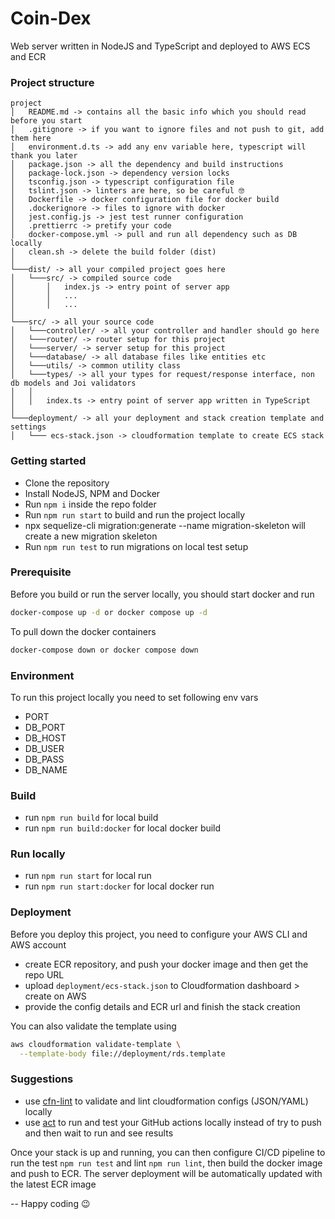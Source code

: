 # Coin-Dex
Web server written in NodeJS and TypeScript and deployed to AWS ECS and ECR

### Project structure
```
project
│   README.md -> contains all the basic info which you should read before you start
│   .gitignore -> if you want to ignore files and not push to git, add them here
│   environment.d.ts -> add any env variable here, typescript will thank you later
│   package.json -> all the dependency and build instructions
│   package-lock.json -> dependency version locks   
│   tsconfig.json -> typescript configuration file
│   tslint.json -> linters are here, so be careful 🤓
│   Dockerfile -> docker configuration file for docker build
│   .dockerignore -> files to ignore with docker
│   jest.config.js -> jest test runner configuration
│   .prettierrc -> pretify your code
│   docker-compose.yml -> pull and run all dependency such as DB locally
│   clean.sh -> delete the build folder (dist)
│
└───dist/ -> all your compiled project goes here
│   └───src/ -> compiled source code
│       │   index.js -> entry point of server app
│       │   ...
│       │   ...
│   
└───src/ -> all your source code
│   └───controller/ -> all your controller and handler should go here
│   └───router/ -> router setup for this project
│   └───server/ -> server setup for this project
│   └───database/ -> all database files like entities etc
│   └───utils/ -> common utility class
│   └───types/ -> all your types for request/response interface, non db models and Joi validators
│   │
│   │   index.ts -> entry point of server app written in TypeScript
│   
└───deployment/ -> all your deployment and stack creation template and settings
│   └─── ecs-stack.json -> cloudformation template to create ECS stack
```

### Getting started
- Clone the repository
- Install NodeJS, NPM and Docker
- Run `npm i` inside the repo folder
- Run `npm run start` to build and run the project locally 
- npx sequelize-cli migration:generate --name migration-skeleton will create a new migration skeleton
- Run `npm run test` to run migrations on local test setup


### Prerequisite
Before you build or run the server locally, you should start docker and run
```bash
docker-compose up -d or docker compose up -d
```
To pull down the docker containers
```bash
docker-compose down or docker compose down
```

### Environment
To run this project locally you need to set following env vars
- PORT
- DB_PORT
- DB_HOST
- DB_USER
- DB_PASS
- DB_NAME

### Build
- run `npm run build` for local build
- run `npm run build:docker` for local docker build

### Run locally
- run `npm run start` for local run
- run `npm run start:docker` for local docker run

### Deployment
Before you deploy this project, you need to configure your AWS CLI and AWS account
- create ECR repository, and push your docker image and then get the repo URL
- upload `deployment/ecs-stack.json` to Cloudformation dashboard > create on AWS
- provide the config details and ECR url and finish the stack creation

You can also validate the template using
```bash
aws cloudformation validate-template \
  --template-body file://deployment/rds.template
```

### Suggestions
- use [cfn-lint](https://github.com/aws-cloudformation/cfn-lint) to validate and lint cloudformation configs (JSON/YAML) locally
- use [act](https://github.com/nektos/act) to run and test your GitHub actions locally instead of try to push and then wait to run and see results

Once your stack is up and running, you can then configure CI/CD pipeline to run the
test `npm run test` and lint `npm run lint`, then build the docker image and push to ECR. The server deployment
will be automatically updated with the latest ECR image

-- Happy coding  😉

